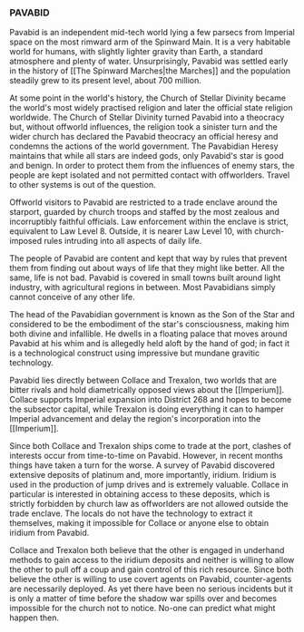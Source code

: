 ### PAVABID

Pavabid is an independent mid-tech world lying a few parsecs from Imperial space on the most rimward arm of the Spinward Main. It is a very habitable world for humans, with slightly lighter gravity than Earth, a standard atmosphere and plenty of water.  Unsurprisingly, Pavabid was settled early in the history of [[The Spinward Marches|the Marches]] and the population steadily grew to its present level, about 700 million.

At some point in the world's history, the Church of Stellar Divinity became the world's most widely practised religion and later the official state religion worldwide. The Church of Stellar Divinity turned Pavabid into a theocracy but, without offworld influences, the religion took a sinister turn and the wider church has declared the Pavabid theocracy an official heresy and condemns the actions of the world government. The Pavabidian Heresy maintains that while all stars are indeed gods, only Pavabid's star is good and benign.
In order to protect them from the influences of enemy stars, the people are kept isolated and not permitted contact with offworlders. Travel to other systems is out of the question.

Offworld visitors to Pavabid are restricted to a trade enclave around the starport, guarded by church troops and staffed by the most zealous and incorruptibly faithful officials. Law enforcement within the enclave is strict, equivalent to Law Level 8. Outside, it is nearer Law Level 10, with church-imposed rules intruding into all aspects of daily life.

The people of Pavabid are content and kept that way by rules that prevent them from finding out about ways of life that they might like better. All the same, life is not bad. Pavabid is covered in small towns built around light industry, with agricultural regions in between. Most Pavabidians simply cannot conceive of any other life.

The head of the Pavabidian government is known as the Son of the Star and considered to be the embodiment of the star's consciousness, making him both divine and infallible. He dwells in a floating palace that moves around Pavabid at his whim and is allegedly held aloft by the hand of god; in fact it is a technological construct using impressive but mundane gravitic technology.

Pavabid lies directly between Collace and Trexalon, two worlds that are bitter rivals and hold diametrically opposed views about the [[Imperium]]. Collace supports Imperial expansion into District 268 and hopes to become the subsector capital, while Trexalon is doing everything it can to hamper Imperial advancement and delay the region's incorporation into the [[Imperium]].

Since both Collace and Trexalon ships come to trade at the port, clashes of interests occur from time-to-time on Pavabid. However, in recent months things have taken a turn for the worse. A survey of Pavabid discovered extensive deposits of platinum and, more importantly, iridium. Iridium is used in the production of jump drives and is extremely valuable. Collace in particular is interested in obtaining access to these deposits, which is strictly forbidden by church law as offworlders are not allowed outside the trade enclave.
The locals do not have the technology to extract it themselves, making it impossible for Collace or anyone else to obtain iridium from Pavabid.

Collace and Trexalon both believe that the other is engaged in underhand methods to gain access to the iridium deposits and neither is willing to allow the other to pull off a coup and gain control of this rich resource. Since both believe the other is willing to use covert agents on Pavabid, counter-agents are necessarily deployed. As yet there have been no serious incidents but it is only a matter of time before the shadow war spills over and becomes impossible for the church not to notice. No-one can predict what might happen then.